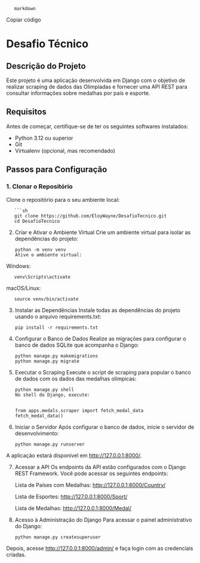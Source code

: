        markdown
Copiar código
# Desafio Técnico

## Descrição do Projeto

Este projeto é uma aplicação desenvolvida em Django com o objetivo de realizar scraping de dados das Olimpíadas e fornecer uma API REST para consultar informações sobre medalhas por país e esporte.

## Requisitos

Antes de começar, certifique-se de ter os seguintes softwares instalados:

* Python 3.12 ou superior
* Git
* Virtualenv (opcional, mas recomendado)

## Passos para Configuração

### 1. Clonar o Repositório

Clone o repositório para o seu ambiente local:

       ```sh
       git clone https://github.com/EloyWayne/DesafioTecnico.git
       cd DesafioTecnico
2. Criar e Ativar o Ambiente Virtual
Crie um ambiente virtual para isolar as dependências do projeto:

       python -m venv venv
       Ative o ambiente virtual:

Windows:

       
       venv\Scripts\activate
macOS/Linux:

        
       source venv/bin/activate
3. Instalar as Dependências
Instale todas as dependências do projeto usando o arquivo requirements.txt:

       
       pip install -r requirements.txt
4. Configurar o Banco de Dados
Realize as migrações para configurar o banco de dados SQLite que acompanha o Django:

       
       python manage.py makemigrations
       python manage.py migrate
5. Executar o Scraping
Execute o script de scraping para popular o banco de dados com os dados das medalhas olímpicas:

      
       python manage.py shell
       No shell do Django, execute:

   
       from apps.medals.scraper import fetch_medal_data
       fetch_medal_data()
6. Iniciar o Servidor
Após configurar o banco de dados, inicie o servidor de desenvolvimento:

     
       python manage.py runserver
A aplicação estará disponível em http://127.0.0.1:8000/.

7. Acessar a API
Os endpoints da API estão configurados com o Django REST Framework. Você pode acessar os seguintes endpoints:

   Lista de Países com Medalhas: http://127.0.0.1:8000/Country/

   Lista de Esportes: http://127.0.0.1:8000/Sport/

   Lista de Medalhas: http://127.0.0.1:8000/Medal/


8. Acesso à Administração do Django
   Para acessar o painel administrativo do Django:

       python manage.py createsuperuser
   
Depois, acesse http://127.0.0.1:8000/admin/ e faça login com as credenciais criadas.


       
      


